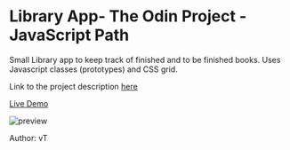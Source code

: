 # Library App- The Odin Project - JavaScript Path
Small Library app to keep track of finished and to be finished books. Uses Javascript classes (prototypes) and CSS grid.

Link to the project description [here](https://www.theodinproject.com/lessons/node-path-javascript-library)

[Live Demo](https://ng9891.github.io/my-odin-project/js_fullstack/library_project/)

![preview](https://storage.googleapis.com/picboi-39298.appspot.com/final/8uaA8AvY_1000x800)

Author: vT